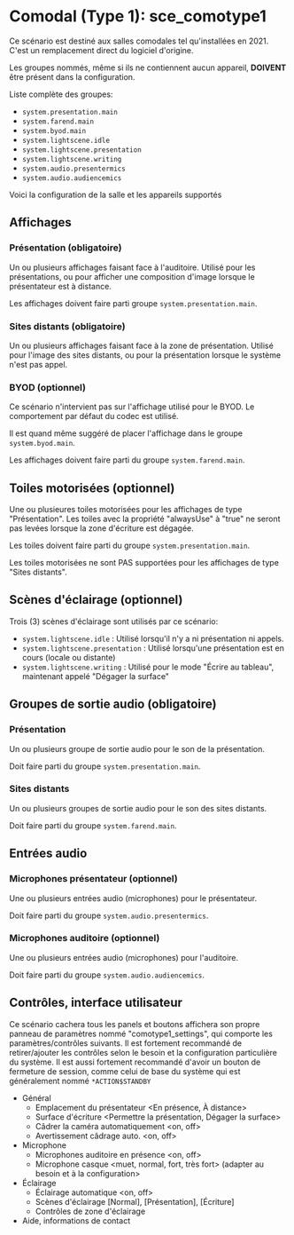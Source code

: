 # Comodal (Type 1): sce_comotype1
Ce scénario est destiné aux salles comodales tel qu'installées en 2021. C'est un remplacement direct du logiciel d'origine.

Les groupes nommés, même si ils ne contiennent aucun appareil, **DOIVENT** être présent dans la configuration.

Liste complète des groupes:
- `system.presentation.main`
- `system.farend.main`
- `system.byod.main`
- `system.lightscene.idle`
- `system.lightscene.presentation`
- `system.lightscene.writing`
- `system.audio.presentermics`
- `system.audio.audiencemics`

Voici la configuration de la salle et les appareils supportés

## Affichages
### Présentation (obligatoire)
Un ou plusieurs affichages faisant face à l'auditoire. Utilisé pour les présentations, ou pour afficher une composition d'image lorsque le présentateur est à distance.

Les affichages doivent faire parti groupe `system.presentation.main`.

### Sites distants (obligatoire)
Un ou plusieurs affichages faisant face à la zone de présentation. Utilisé pour l'image des sites distants, ou pour la présentation lorsque le système n'est pas appel.

### BYOD (optionnel)
Ce scénario n'intervient pas sur l'affichage utilisé pour le BYOD. Le comportement par défaut du codec est utilisé.

Il est quand même suggéré de placer l'affichage dans le groupe `system.byod.main`.

Les affichages doivent faire parti du groupe `system.farend.main`.

## Toiles motorisées (optionnel)
Une ou plusieures toiles motorisées pour les affichages de type "Présentation". Les toiles avec la propriété "alwaysUse" à "true" ne seront pas levées lorsque la zone d'écriture est dégagée.

Les toiles doivent faire parti du groupe `system.presentation.main`.

Les toiles motorisées ne sont PAS supportées pour les affichages de type "Sites distants".

## Scènes d'éclairage (optionnel)
Trois (3) scènes d'éclairage sont utilisés par ce scénario:
- `system.lightscene.idle` : Utilisé lorsqu'il n'y a ni présentation ni appels.
- `system.lightscene.presentation` : Utilisé lorsqu'une présentation est en cours (locale ou distante)
- `system.lightscene.writing` : Utilisé pour le mode "Écrire au tableau", maintenant appelé "Dégager la surface"

## Groupes de sortie audio (obligatoire)
### Présentation
Un ou plusieurs groupe de sortie audio pour le son de la présentation.

Doit faire parti du groupe `system.presentation.main`.

### Sites distants
Un ou plusieurs groupes de sortie audio pour le son des sites distants.

Doit faire parti du groupe `system.farend.main`.

## Entrées audio
### Microphones présentateur (optionnel)
Une ou plusieurs entrées audio (microphones) pour le présentateur.

Doit faire parti du groupe `system.audio.presentermics`.

### Microphones auditoire (optionnel)
Une ou plusieurs entrées audio (microphones) pour l'auditoire.

Doit faire parti du groupe `system.audio.audiencemics`.

## Contrôles, interface utilisateur
Ce scénario cachera tous les panels et boutons affichera son propre panneau de paramètres nommé "comotype1_settings", qui comporte les paramètres/contrôles suivants. Il est fortement recommandé de retirer/ajouter les contrôles selon le besoin et la configuration particulière du système. Il est aussi fortement recommandé d'avoir un bouton de fermeture de session, comme celui de base du système qui est généralement nommé `*ACTION$STANDBY`
- Général
  - Emplacement du présentateur <En présence, À distance>
  - Surface d'écriture <Permettre la présentation, Dégager la surface>
  - Câdrer la caméra automatiquement  <on, off>
  - Avertissement câdrage auto. <on, off>
- Microphone
  - Microphones auditoire en présence <on, off>
  - Microphone casque <muet, normal, fort, très fort> (adapter au besoin et à la configuration>
- Éclairage
  - Éclairage automatique <on, off>
  - Scènes d'éclairage [Normal], [Présentation], [Écriture]
  - Contrôles de zone d'éclairage
- Aide, informations de contact


